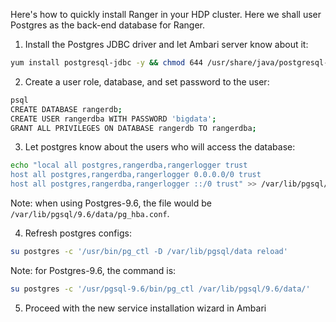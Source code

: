 Here's how to quickly install Ranger in your HDP cluster. Here we shall user Postgres as the back-end database for Ranger.

1. Install the Postgres JDBC driver and let Ambari server know about it:
```bash
yum install postgresql-jdbc -y && chmod 644 /usr/share/java/postgresql-jdbc.jar && ambari-server setup --jdbc-db=postgres --jdbc-driver=/usr/share/java/postgresql-jdbc.jar
```

2. Create a user role, database, and set password to the user:
```bash
psql
CREATE DATABASE rangerdb;
CREATE USER rangerdba WITH PASSWORD 'bigdata';
GRANT ALL PRIVILEGES ON DATABASE rangerdb TO rangerdba;
```

3. Let postgres know about the users who will access the database:
```bash
echo "local all postgres,rangerdba,rangerlogger trust
host all postgres,rangerdba,rangerlogger 0.0.0.0/0 trust
host all postgres,rangerdba,rangerlogger ::/0 trust" >> /var/lib/pgsql/data/pg_hba.conf
```
Note: when using Postgres-9.6, the file would be ```/var/lib/pgsql/9.6/data/pg_hba.conf```.

4. Refresh postgres configs:
```bash
su postgres -c '/usr/bin/pg_ctl -D /var/lib/pgsql/data reload'
```
Note: for Postgres-9.6, the command is:
```bash
su postgres -c '/usr/pgsql-9.6/bin/pg_ctl /var/lib/pgsql/9.6/data/'
```

5. Proceed with the new service installation wizard in Ambari
